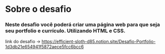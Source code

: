 # Sobre o desafio
### Neste desafio você poderá criar uma página web para que seja seu portfolio e currículo. Utilizando HTML e CSS.

link do desafio -> https://efficient-sloth-d85.notion.site/Desafio-Portfolio-1d3db21e654941f5872aece5fcc6bcc6